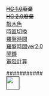 ~~[HC 1.0](https://CK-Choco.github.io/Old_UI.html)廢棄~~  
~~[HC 2.0](https://CK-Choco.github.io/New_UI.html)廢棄~~  
[敲木魚](https://CK-Choco.github.io/wood/index.html)  
[時區切換](https://CK-Choco.github.io/clock/TimeZone.html)  
[羅盤時間](https://CK-Choco.github.io/clock/compass.html)  
[羅盤時間ver2.0](https://CK-Choco.github.io/clock/compass2.html)  
[鬧鐘](https://CK-Choco.github.io/clock/CountdownTimer.html)     
[電阻計算](https://CK-Choco.github.io/resistance.html)   

###########  
[<img src="https://s18955.pcdn.co/wp-content/uploads/2018/02/github.png" width="35"/>]()
